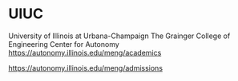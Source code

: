 # UIUC


University of Illinois at Urbana-Champaign
The Grainger College of Engineering
Center for Autonomy
https://autonomy.illinois.edu/meng/academics


https://autonomy.illinois.edu/meng/admissions
